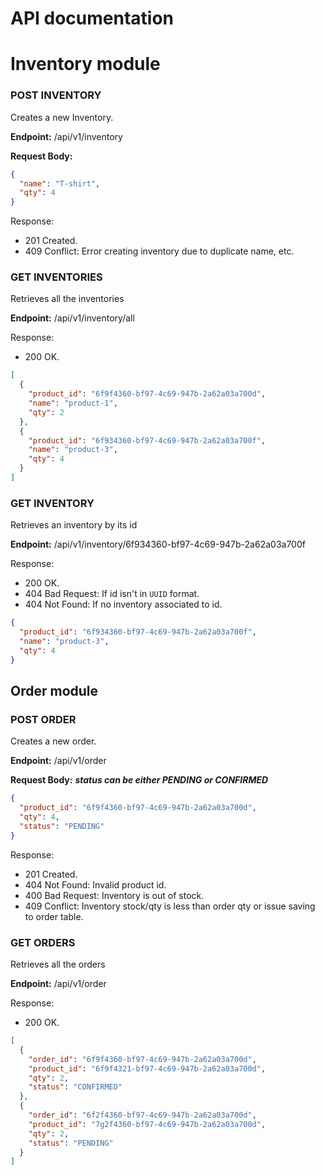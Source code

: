 # API documentation

# Inventory module

### POST INVENTORY

Creates a new Inventory.

**Endpoint:** /api/v1/inventory

**Request Body:**

```json
{
  "name": "T-shirt",
  "qty": 4
}
```

Response:

- 201 Created.
- 409 Conflict: Error creating inventory due to duplicate name, etc.

### GET INVENTORIES

Retrieves all the inventories

**Endpoint:** /api/v1/inventory/all

Response:

- 200 OK.

```json
[
  {
    "product_id": "6f9f4360-bf97-4c69-947b-2a62a03a700d",
    "name": "product-1",
    "qty": 2
  },
  {
    "product_id": "6f934360-bf97-4c69-947b-2a62a03a700f",
    "name": "product-3",
    "qty": 4
  }
]
```

### GET INVENTORY

Retrieves an inventory by its id

**Endpoint:** /api/v1/inventory/6f934360-bf97-4c69-947b-2a62a03a700f

Response:

- 200 OK.
- 404 Bad Request: If id isn't in `UUID` format.
- 404 Not Found: If no inventory associated to id.

```json
{
  "product_id": "6f934360-bf97-4c69-947b-2a62a03a700f",
  "name": "product-3",
  "qty": 4
}
```

## Order module

### POST ORDER

Creates a new order.

**Endpoint:** /api/v1/order

**Request Body:**
***status can be either PENDING or CONFIRMED***


```json
{
  "product_id": "6f9f4360-bf97-4c69-947b-2a62a03a700d",
  "qty": 4,
  "status": "PENDING"
}
```

Response:

- 201 Created.
- 404 Not Found: Invalid product id.
- 400 Bad Request: Inventory is out of stock.
- 409 Conflict: Inventory stock/qty is less than order qty or issue saving to order table.

### GET ORDERS

Retrieves all the orders

**Endpoint:** /api/v1/order

Response:

- 200 OK.

```json
[
  {
    "order_id": "6f9f4360-bf97-4c69-947b-2a62a03a700d",
    "product_id": "6f9f4321-bf97-4c69-947b-2a62a03a700d",
    "qty": 2,
    "status": "CONFIRMED"
  },
  {
    "order_id": "6f2f4360-bf97-4c69-947b-2a62a03a700d",
    "product_id": "7g2f4360-bf97-4c69-947b-2a62a03a700d",
    "qty": 2,
    "status": "PENDING"
  }
]
```